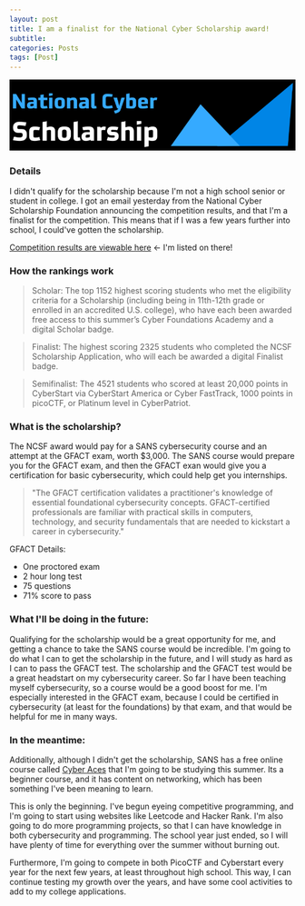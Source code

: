 ```yaml
---
layout: post
title: I am a finalist for the National Cyber Scholarship award!
subtitle:
categories: Posts
tags: [Post]
---
```

![Header image](https://github.com/M-watermelon/WatermelonBlog/blob/main/assets/images/banners/unnamed.png?raw=true)

### Details 
I didn't qualify for the scholarship because I'm not a high school senior or student in college. I got an email yesterday from the National Cyber Scholarship Foundation announcing the competition results, and that I'm a finalist for the competition. This means that if I was a few years further into school, I could've gotten the scholarship. 

[Competition results are viewable here](https://www.nationalcyberscholarship.org/winners-2022) <- I'm listed on there!

### How the rankings work
>Scholar: The top 1152 highest scoring students who met the eligibility criteria for a Scholarship (including being in 11th-12th grade or enrolled in an accredited U.S. college), who have each been awarded free access to this summer’s Cyber Foundations Academy and a digital Scholar badge.

>Finalist: The highest scoring 2325 students who completed the NCSF Scholarship Application, who will each be awarded a digital Finalist badge.

>Semifinalist: The 4521 students who scored at least 20,000 points in CyberStart via CyberStart America or Cyber FastTrack, 1000 points in picoCTF, or Platinum level in CyberPatriot.




### What is the scholarship?
The NCSF award would pay for a SANS cybersecurity course and an attempt at the GFACT exam, worth $3,000. The SANS course would prepare you for the GFACT exam, and then the GFACT exan would give you a certification for basic cybersecurity, which could help get you internships.

> "The GFACT certification validates a practitioner's knowledge of essential foundational cybersecurity concepts. GFACT-certified professionals are familiar with practical skills in computers, technology, and security fundamentals that are needed to kickstart a career in cybersecurity."

GFACT Details:

- One proctored exam
- 2 hour long test
- 75 questions
- 71% score to pass


### What I'll be doing in the future:

Qualifying for the scholarship would be a great opportunity for me, and getting a chance to take the SANS course would be incredible. I'm going to do what I can to get the scholarship in the future, and I will study as hard as I can to pass the GFACT test. The scholarship and the GFACT test would be a great headstart on my cybersecurity career. So far I have been teaching myself cybersecurity, so a course would be a good boost for me. I'm especially interested in the GFACT exam, because I could be certified in cybersecurity (at least for the foundations) by that exam, and that would be helpful for me in many ways. 



### In the meantime:

Additionally, although I didn't get the scholarship, SANS has a free online course called [Cyber Aces](https://www.sans.org/cyberaces/) that I'm going to be studying this summer. Its a beginner course, and it has content on networking, which has been something I've been meaning to learn. 

This is only the beginning. I've begun eyeing competitive programming, and I'm going to start using websites like Leetcode and Hacker Rank. I'm also going to do more programming projects, so that I can have knowledge in both cybersecurity and programming. The school year just ended, so I will have plenty of time for everything over the summer without burning out. 

Furthermore, I'm going to compete in both PicoCTF and Cyberstart every year for the next few years, at least throughout high school. This way, I can continue testing my growth over the years, and have some cool activities to add to my college applications.


